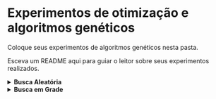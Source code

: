 # Experimentos de otimização e algoritmos genéticos

Coloque seus experimentos de algoritmos genéticos nesta pasta.

Esceva um README aqui para guiar o leitor sobre seus experimentos realizados.

<details><summary><b> Busca Aleatória </b></summary>
    <p> O primeiro experimento trás uma discussão sobre otimização para o problema da caixa binária. Neste problema, existem 4 caixas, e cada uma delas pode assumir um valor binário (0 ou 1), o objetivo é encontrar a combinação que tenha a maior soma entre os valores das caixas. Para isso, usa-se a Busca Aleatória, onde de define um espaço de busca, e fazer n testes dentro deste espaço, afim de encontrar o melhor resultado.
    </details>
    
<details><summary><b> Busca em Grade </b></summary>
    <p> Aborda-se novamnete o problema da Caixa Binária: existem 4 caixas, e cada uma delas pode assumir um valor binário (0 ou 1), o objetivo é encontrar a combinação que tenha a maior soma entre os valores das caixas. Neste caso, o método usado é o de Busca em Grade. Diferente da Busca Aleatória, aqui não se define um espaço de busca, mas testa-se todas as opções possivéis dentro dos parametros para assim achar o melhor resultado. 
    </details>
